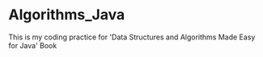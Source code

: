 # Algorithms_Java

This is my coding practice for 'Data Structures and Algorithms Made Easy for Java' Book

